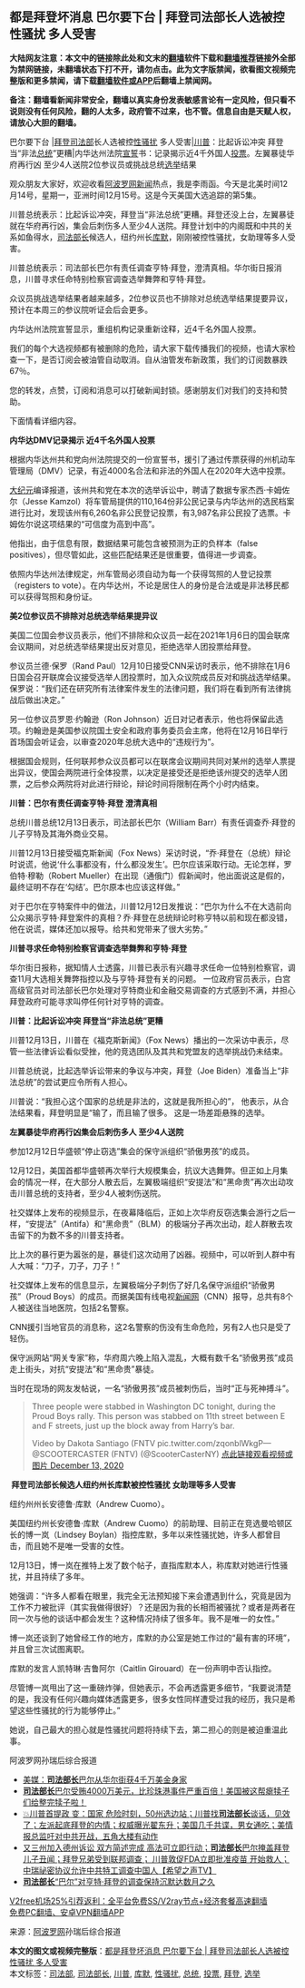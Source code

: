  <h2>都是拜登坏消息 巴尔要下台 | 拜登司法部长人选被控性骚扰 多人受害</h2> <p class="notice"><b>大陆网友注意：本文中的链接除此处和文末的<a href="https://github.com/bannedbook/fanqiang" >翻墙</a>软件下载和<a href="https://github.com/killgcd/justmysocks/blob/master/README.md">翻墙推荐</a>链接外全部为禁网链接，未翻墙状态下打不开，请勿点击。此为文字版禁闻，欲看图文视频完整版和更多禁闻，请下载<a href="https://github.com/bannedbook/fanqiang">翻墙软件或APP</a>后翻墙上禁闻网。</p><p>备注：翻墙看新闻非常安全，翻墙以真实身份发表敏感言论有一定风险，但只看不说则没有任何风险，翻的人太多，政府管不过来，也不管。信息自由是天赋人权，请放心大胆的翻墙。</b></p>  <div class="entry"> <p id="summary">巴尔要下台 |<a href="https://www.bannedbook.org/bnews/tag/%e6%8b%9c%e7%99%bb/" class="st_tag internal_tag" rel="tag" title="标签 拜登 下的日志">拜登</a><a href="https://www.bannedbook.org/bnews/tag/%e5%8f%b8%e6%b3%95%e9%83%a8/" class="st_tag internal_tag" rel="tag" title="标签 司法部 下的日志">司法部</a>长人选被控<a href="https://www.bannedbook.org/bnews/tag/%E6%80%A7%E9%AA%9A%E6%89%B0/" class="st_tag internal_tag" rel="tag" title="标签 性骚扰 下的日志">性骚扰</a> 多人受害|<a href="https://www.bannedbook.org/bnews/tag/%e5%b7%9d%e6%99%ae/" class="st_tag internal_tag" rel="tag" title="标签 川普 下的日志">川普</a>：比起诉讼冲突 拜登当“非法<a href="https://www.bannedbook.org/bnews/tag/%e6%80%bb%e7%bb%9f/" class="st_tag internal_tag" rel="tag" title="标签 总统 下的日志">总统</a>”更糟|内华达州法院<span class='wp_keywordlink'><a href="https://www.bannedbook.org/forum5/topic17.html" title="宣誓与预言" target="_blank">宣誓</a></span>书：记录揭示近4千外国人<a href="https://www.bannedbook.org/bnews/tag/%E6%8A%95%E7%A5%A8/" class="st_tag internal_tag" rel="tag" title="标签 投票 下的日志">投票</a>。左翼暴徒华府再行凶 至少4人送院2位参议员或挑战总统<a href="https://www.bannedbook.org/bnews/tag/%e9%80%89%e4%b8%be/" class="st_tag internal_tag" rel="tag" title="标签 选举 下的日志">选举</a>结果</p> <p>观众朋友大家好，欢迎收看<span class='wp_keywordlink_affiliate'><a href="https://www.aboluowang.com/" title="阿波罗网" target="_blank">阿波罗网</a></span><span class='wp_keywordlink_affiliate'><a href="https://www.bannedbook.org/" title="新闻">新闻</a></span>热点，我是李雨函。今天是北美时间12月14号，星期一，亚洲时间12月15号。这是今天美国大选追踪的第5集。</p> <p>川普总统表示：比起诉讼冲突，拜登当“非法总统”更糟。拜登还没上台，左翼暴徒就在华府再行凶，集会后刺伤多人至少4人送院。拜登计划中的内阁既和中共的关系如鱼得水，<a href="https://www.bannedbook.org/bnews/tag/%e5%8f%b8%e6%b3%95%e9%83%a8%e9%95%bf/" class="st_tag internal_tag" rel="tag" title="标签 司法部长 下的日志">司法部长</a>候选人，纽约州长<a href="https://www.bannedbook.org/bnews/tag/%E5%BA%93%E9%BB%98/" class="st_tag internal_tag" rel="tag" title="标签 库默 下的日志">库默</a>，刚刚被控性骚扰，女助理等多人受害。</p> <p>川普总统表示：司法部长巴尔有责任调查亨特·拜登，澄清真相。华尔街日报消息，川普寻求任命特别检察官调查选举舞弊和亨特·拜登。</p> <p>众议员挑战选举结果者越来越多，2位参议员也不排除对总统选举结果提要异议，预计在本周三的参议院听证会后会更多。</p> <p>内华达州法院宣誓显示，重组机构记录重新诠释，近4千名外国人投票。</p> <p>我们的每个大选视频都有被删除的危险，请大家下载传播我们的视频，也请大家检查一下，是否订阅会被油管自动取消。自从油管发布新政策，我们的订阅数暴跌67％。</p> <p>您的转发，点赞，订阅和消息可以打破新闻封锁。感谢朋友们对我们的支持和赞助。</p> <p>下面情看详细内容。</p> <p><strong>内华达DMV记录揭示 近4千名外国人投票</strong></p> <p>根据内华达州共和党向州法院提交的一份宣誓书，援引了通过传票获得的州机动车管理局（DMV）记录，有近4000名合法和非法的外国人在2020年大选中投票。</p> <p><span class='wp_keywordlink_affiliate'><a href="http://www.epochtimes.com/" title="大纪元" target="_blank">大纪元</a></span>编译报道，该州共和党在本次的选举诉讼中，聘请了数据专家杰西·卡姆佐尔（Jesse Kamzol）将车管局提供的110,164份非公民记录与内华达州的选民档案进行比对，发现该州有6,260名非公民登记投票，有3,987名非公民投了选票。卡姆佐尔说这项结果的“可信度为高到中高”。</p>  <p>他指出，由于信息有限，数据结果可能包含被预测为正的负样本（false positives），但尽管如此，这些匹配结果还是很重要，值得进一步调查。</p> <p>依照内华达州法律规定，州车管局必须自动为每一个获得驾照的人登记投票（registers to vote）。在内华达州，不论是居住人的身份是合法或是非法移民都可以获得驾照和身份证。</p> <p><strong>美2位参议员不排除对总统选举结果提异议</strong></p> <p>美国二位国会参议员表示，他们不排除和众议员一起在2021年1月6日的国会联席会议期间，对总统选举结果提出反对意见，拒绝选举人团投票给拜登。</p> <p>参议员兰德·保罗（Rand Paul）12月10日接受CNN采访时表示，他不排除在1月6日国会召开联席会议接受选举人团投票时，加入众议院成员反对和挑战选举结果。保罗说：“我们还在研究所有法律案件发生的法律问题，我们将在看到所有法律挑战后做出决定。”</p> <p>另一位参议员罗恩·约翰逊（Ron Johnson）近日对记者表示，他也将保留此选项。约翰逊是美国参议院国土安全和政府事务委员会主席，他将在12月16日举行首场国会听证会，以审查2020年总统大选中的“违规行为”。</p> <p>根据国会规则，任何联邦参众议员都可以在联席会议期间共同对某州的选举人票提出异议，使国会两院进行全体投票，以决定是接受还是拒绝该州提交的选举人团票，之后参众两院将对此进行辩论，辩论时间将限制在两个小时内结束。</p> <p><strong>川普：巴尔有责任调查亨特·拜登 澄清真相</strong></p> <p>总统川普总统12月13日表示，司法部长巴尔（William Barr）有责任调查乔‧拜登的儿子亨特及其海外商业交易。</p> <p>川普12月13日接受福克斯新闻（Fox News）采访时说，“乔‧拜登在（总统）辩论时说谎，他说‘什么事都没有，什么都没发生’。巴尔应该采取行动。无论怎样，罗伯特‧穆勒（Robert Mueller）在出现（通俄门）假新闻时，他出面说这是假的，最终证明不存在‘勾结’。巴尔原本也应该这样做。”</p> <p>对于巴尔在亨特案件中的做法，川普12月12日发推说：“巴尔为什么不在大选前向公众揭示亨特‧拜登案件的真相？乔‧拜登在总统辩论时称亨特以前和现在都没错，他在说谎，媒体还加以报导。给共和党带来了很大劣势。”</p> <p><strong>川普寻求任命特别检察官调查选举舞弊和亨特·拜登&nbsp;</strong></p>  <p>华尔街日报称，据知情人士透露，川普已表示有兴趣寻求任命一位特别检察官，调查11月大选相关舞弊指控以及与亨特·拜登有关的问题。 一位政府官员表示，白宫高级官员对司法部长巴尔处理对亨特商业和金融交易调查的方式感到不满，并担心拜登政府可能寻求叫停任何针对亨特的调查。</p> <p><strong>川普：比起诉讼冲突 拜登当“非法总统”更糟</strong></p> <p>川普12月13日，川普在《福克斯新闻》（Fox News）播出的一次采访中表示，尽管一些法律诉讼看似受挫，他的竞选团队及其共和党盟友的选举挑战仍未结束。</p> <p>川普总统说，比起选举诉讼带来的争议与冲突，拜登（Joe Biden）准备当上“非法总统”的尝试更应令所有人担心。</p> <p>川普说：“我担心这个国家的总统是非法的，这就是我所担心的”， 他表示，从合法结果看，拜登明显是“输了，而且输了很多。 这是一场差距悬殊的选举。</p> <p><strong>左翼暴徒华府再行凶集会后刺伤多人 至少4人送院</strong></p> <p>参加12月12日华盛顿“停止窃选”集会的保守派组织“骄傲男孩”的成员。</p> <p>12月12日，美国首都华盛顿再次举行大规模集会，抗议大选舞弊。但正如上月集会的情况一样，在大部分人散去后，左翼极端组织“安提法”和“黑命贵”再次出动攻击川普总统的支持者，至少4人被刺伤送院。</p> <p>社交媒体上发布的视频显示，在夜幕降临后，正如上次华府反窃选集会游行之后一样，“安提法”（Antifa）和“黑命贵”（BLM）的极端分子再次出动，趁人群散去攻击留下的为数不多的川普支持者。</p> <p>比上次的暴行更为嚣张的是，暴徒们这次动用了凶器。视频中，可以听到人群中有人大喊：“刀子，刀子，刀子！”</p> <p>社交媒体上发布的信息显示，左翼极端分子刺伤了好几名保守派组织“骄傲男孩”（Proud Boys）的成员。而据美国有线电视<span class='wp_keywordlink_affiliate'><a href="https://www.bannedbook.org/" title="新闻网">新闻网</a></span>（CNN）报导，总共有8个人被送往当地医院，包括2名警察。</p> <p>CNN援引当地官员的消息称，这2名警察的伤没有生命危险，另有2人也只是受了轻伤。</p>  <p>保守派网站“网关专家”称，华府周六晚上陷入混乱，大概有数千名“骄傲男孩”成员走上街头，对抗“安提法”和“黑命贵”暴徒。</p> <p>当时在现场的网友发帖说，一名“骄傲男孩”成员被刺伤后，当时“正与死神搏斗”。</p> <blockquote><p>Three people were stabbed in Washington DC tonight, during the Proud Boys rally. This person was stabbed on 11th street between E and F streets, just up the block away from Harry&#8217;s bar.</p> <p>Video by Dakota Santiago (FNTV pic.twitter.com/zqonblWkgP— @SCOOTERCASTER (FNTV) (@ScooterCasterNY) <a href="https://twitter.com/ScooterCasterNY/status/1337970720803053577?ref_src=twsrc%5Etfw">点此链接观看视频或图片 December 13, 2020</a></p></blockquote> <p><strong>&nbsp;拜登司法部长候选人纽约州长库默被控性骚扰 女助理等多人受害</strong></p> <p>纽约州州长安德鲁·库默（Andrew Cuomo）。</p> <p>美国纽约州长安德鲁·库默（Andrew Cuomo）的前助理、目前正在竞选曼哈顿区长的博一岚（Lindsey Boylan）指控库默，多年以来性骚扰她，许多人都曾目击，而且她不是唯一受害的女性。</p> <p>12月13日，博一岚在推特上发了数个帖子，直指库默本人，称库默对她进行性骚扰，并且持续了多年。</p> <p>她强调：“许多人都看在眼里，我完全无法预知接下来会遭遇到什么，究竟是因为工作不力被批评（其实我做得很好）？还是因为我的长相而被骚扰？或者是两者在同一次与他的谈话中都会发生？这种情况持续了很多年。我不是唯一的女性。”</p> <p>博一岚还谈到了她曾经工作的地方，库默的办公室是她工作过的“最有害的环境”，并且曾三次试图离职。</p> <p>库默的发言人凯特琳·吉鲁阿尔（Caitlin Girouard）在一份声明中否认指控。</p> <p>尽管博一岚甩出了这一重磅炸弹，但她表示，不会再透露更多细节，“我要说清楚的是，我没有任何兴趣向媒体透露更多，很多女性同样遭受过我的经历，我只是希望这些性骚扰的行为能够停止。”</p>  <p>她说，自己最大的担心就是性骚扰问题将持续下去，第二担心的则是被迫重温此事。</p> <p>阿波罗网孙瑞后综合报道</p> <ul class='op-related-articles' title='相关阅读'> <li><a href='https://www.bannedbook.org/bnews/comments/20201215/1447774.html' target='_blank'>美媒：<b>司法部长</b>巴尔从华尔街获4千万美金身家</a></li> <li><a href='https://www.bannedbook.org/bnews/bannedvideo/20201214/1447640.html' target='_blank'><b>司法部长</b>巴尔受贿4000万美元，比珍珠港事件严重百倍！美国被这帮瘪犊子们给整完犊子啦！</a></li> <li><a href='https://www.bannedbook.org/bnews/bannedvideo/20201212/1446349.html' target='_blank'>💥川普首提政 变：国家 危险时刻，50州选边站；川普找<b>司法部长</b>谈话，见效了；左派起底拜登的内情；权威曝光翟东升；美国几千共谍，男女通吃；美情报总监吁对中共开战，五角大楼有动作</a></li> <li><a href='https://www.bannedbook.org/bnews/cbnews/20201212/1446169.html' target='_blank'>又三州加入德州诉讼 双方简述完成 高法可立即行动；<b>司法部长</b>巴尔掩盖拜登儿子丑闻；拜登兄弟受到联邦调查； 川普敦促FDA立即批准疫苗 开始救人；中瑞祕密协议允许中共特工调查中国人【希望之声TV】</a></li> <li><a href='https://www.bannedbook.org/bnews/cbnews/20201212/1446120.html' target='_blank'><b>司法部长</b>“巴尔”对亨特·拜登的调查保持沉默达数月之久</a></li> </ul> <p class="texttj"> <a href="https://github.com/bannedbook/fanqiang/wiki/V2ray%E6%9C%BA%E5%9C%BA" target="_blank">V2free机场25%引荐返利：全平台免费SS/V2ray节点+经济套餐高速翻墙</a><br/> <a href="https://github.com/bannedbook/fanqiang/wiki/%E7%A6%81%E9%97%BB%E7%BD%91%E5%AE%89%E5%8D%93%E7%BF%BB%E5%A2%99%E6%96%B0%E9%97%BBAPP" target="_blank">免费PC翻墙、安卓VPN翻墙APP</a></p><p> 来源：<a href="https://www.aboluowang.com/2020/1215/1534038.html" target="_blank">阿波罗网</a>孙瑞后综合报道 </p><a name='sharetosocial'></a>       <div><b>本文的图文或视频完整版</b>：<a href='https://www.bannedbook.org/bnews/topimagenews/20201215/1447788.html'>都是拜登坏消息 巴尔要下台 | 拜登司法部长人选被控性骚扰 多人受害</a></div>  </div><!--END ENTRY--> <div class="postfooter"> <div>本文标签：<a href="https://www.bannedbook.org/bnews/tag/%e5%8f%b8%e6%b3%95%e9%83%a8/" rel="tag">司法部</a>, <a href="https://www.bannedbook.org/bnews/tag/%e5%8f%b8%e6%b3%95%e9%83%a8%e9%95%bf/" rel="tag">司法部长</a>, <a href="https://www.bannedbook.org/bnews/tag/%e5%b7%9d%e6%99%ae/" rel="tag">川普</a>, <a href="https://www.bannedbook.org/bnews/tag/%E5%BA%93%E9%BB%98/" rel="tag">库默</a>, <a href="https://www.bannedbook.org/bnews/tag/%E6%80%A7%E9%AA%9A%E6%89%B0/" rel="tag">性骚扰</a>, <a href="https://www.bannedbook.org/bnews/tag/%e6%80%bb%e7%bb%9f/" rel="tag">总统</a>, <a href="https://www.bannedbook.org/bnews/tag/%E6%8A%95%E7%A5%A8/" rel="tag">投票</a>, <a href="https://www.bannedbook.org/bnews/tag/%e6%8b%9c%e7%99%bb/" rel="tag">拜登</a>, <a href="https://www.bannedbook.org/bnews/tag/%e9%80%89%e4%b8%be/" rel="tag">选举</a></div>  </div><!--END POSTFOOTER--> 